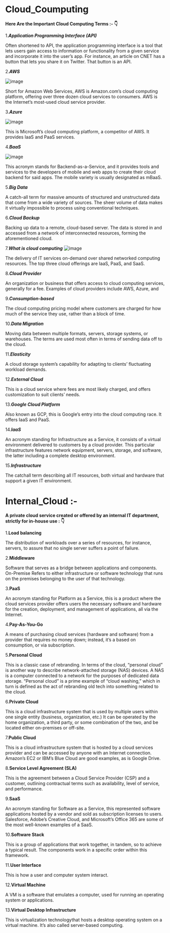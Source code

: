 # Cloud_Coumputing #


**Here Are the Important Cloud Computing Terms :- 👇**



1.***Application Programming Interface (API)***

Often shortened to API, the application programming interface is a tool that lets users gain access to information or functionality from a given service and incorporate it into the user’s app. For instance, an article on CNET has a button that lets you share it on Twitter. That button is an API.

2.***AWS***

![image](https://github.com/Rjesh2006/Rjesh2006/assets/143868643/bc9e988c-bca5-41ae-a096-4b1200d60b12)


Short for Amazon Web Services, AWS is Amazon.com’s cloud computing platform, offering over three dozen cloud services to consumers. AWS is the Internet’s most-used cloud service provider.

3.***Azure***

![image](https://github.com/Rjesh2006/Rjesh2006/assets/143868643/e247d285-f0f7-4894-b2d9-96e5e9904db7)



This is Microsoft’s cloud computing platform, a competitor of AWS. It provides IaaS and PaaS services.

4.***BaaS***

![image](https://github.com/Rjesh2006/Rjesh2006/assets/143868643/c33b700d-fb97-41ad-81b2-e53ab5851972)


This acronym stands for Backend-as-a-Service, and it provides tools and services to the developers of mobile and web apps to create their cloud backend for said apps. The mobile variety is usually designated as mBaaS.

5.***Big Data***



A catch-all term for massive amounts of structured and unstructured data that come from a wide variety of sources. The sheer volume of data makes it virtually impossible to process using conventional techniques.


6.***Cloud Backup***

Backing up data to a remote, cloud-based server. The data is stored in and accessed from a network of interconnected resources, forming the aforementioned cloud.  


7.***What is cloud computing***
![image](https://github.com/Rjesh2006/Rjesh2006/assets/143868643/58d9af1c-fd94-4d44-a7c5-53ed3d10e326)


The delivery of IT services on-demand over shared networked computing resources. The top three cloud offerings are IaaS, PaaS, and SaaS.


8.***Cloud Provider***

An organization or business that offers access to cloud computing services, generally for a fee. Examples of cloud providers include AWS, Azure, and 


9.***Consumption-based***

The cloud computing pricing model where customers are charged for how much of the service they use, rather than a block of time.


10.***Data Migration***

Moving data between multiple formats, servers, storage systems, or warehouses. The terms are used most often in terms of sending data off to the cloud.


11.***Elasticity***

A cloud storage system’s capability for adapting to clients’ fluctuating workload demands.


12.***External Cloud***

This is a cloud service where fees are most likely charged, and offers customization to suit clients’ needs.


13.***Google Cloud Platform***

Also known as GCP, this is Google’s entry into the cloud computing race. It offers IaaS and PaaS.


14.***IaaS***

An acronym standing for Infrastructure as a Service, it consists of a virtual environment delivered to customers by a cloud provider. This particular infrastructure features network equipment, servers, storage, and software, the latter including a complete desktop environment.


15.***Infrastructure***

The catchall term describing all IT resources, both virtual and hardware that support a given IT environment.




# Internal_Cloud :- #

**A private cloud service created or offered by an internal IT department, strictly for in-house use : 👇** 

1.**Load balancing**

The distribution of workloads over a series of resources, for instance, servers, to assure that no single server suffers a point of failure.


2.**Middleware**

Software that serves as a bridge between applications and components.
On-Premise
Refers to either infrastructure or software technology that runs on the premises belonging to the user of that technology. 


3.**PaaS**

An acronym standing for Platform as a Service, this is a product where the cloud services provider offers users the necessary software and hardware for the creation, deployment, and management of applications, all via the Internet.


4.**Pay-As-You-Go**

A means of purchasing cloud services (hardware and software) from a provider that requires no money down; instead, it’s a based on consumption, or via subscription.


5.**Personal Cloud**

This is a classic case of rebranding. In terms of the cloud, “personal cloud” is another way to describe network-attached storage (NAS) devices. A NAS is a computer connected to a network for the purposes of dedicated data storage. “Personal cloud” is a prime example of “cloud washing,” which in turn is defined as the act of rebranding old tech into something related to the cloud.

6.**Private Cloud**

This is a cloud infrastructure system that is used by multiple users within one single entity (business, organization, etc.) It can be operated by the home organization, a third party, or some combination of the two, and be located either on-premises or off-site.


7.**Public Cloud**

This is a cloud infrastructure system that is hosted by a cloud services provider and can be accessed by anyone with an Internet connection.  Amazon’s EC2 or IBM’s Blue Cloud are good examples, as is Google Drive.


8.**Service Level Agreement (SLA)**

This is the agreement between a Cloud Service Provider (CSP) and a customer, outlining contractual terms such as availability, level of service, and performance.


9.**SaaS**

An acronym standing for Software as a Service, this represented software applications hosted by a vendor and sold as subscription licenses to users. Salesforce, Adobe’s Creative Cloud, and Microsoft’s Office 365 are some of the most well-known examples of a SaaS.


10.**Software Stack**

This is a group of applications that work together, in tandem, so to achieve a typical result. The components work in a specific order within this framework.


11.**User Interface**

This is how a user and computer system interact.


12.**Virtual Machine**

A VM is a software that emulates a computer, used for running an operating system or applications.


13.**Virtual Desktop Infrastructure**

This is virtualization technologythat hosts a desktop operating system on a virtual machine. It’s also called server-based computing. 

